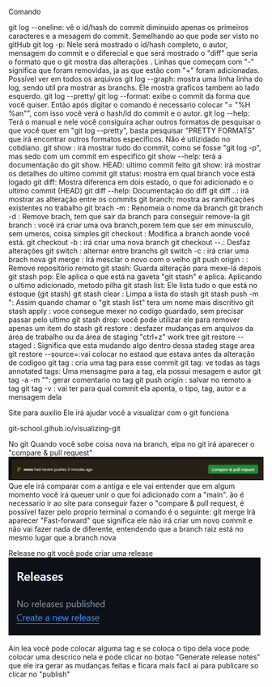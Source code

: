 Comando 

git log --oneline: vê o id/hash do commit diminuido apenas os primeiros caracteres e a mesagem do commit. Semelhando ao que pode ser visto no gitHub
git log -p: Nele será mostrado o id/hash completo, o autor, mensagem do commit e o diferecial e que será mostrado o "diff" que seria o formato que o git mostra das alterações . Linhas que começam com "-" significa que foram removidas, ja as que estão com "+" foram adicionadas. Possível ver em todos os arquivos 
git log --graph: mostra uma linha linha do log, sendo util pra mostrar as branchs. Ele mostra graficos tambem ao lado esquerdo. 
git log --pretty/ git log --format: exibe o commit da forma que você quiser. Então após digitar o comando é necessario colocar "= "%H %an"", com isso você verá o hash/id do commit e o autor. 
git log --help: Terá o manual e nele você consiguira achar outros formatos de pesquisar o que você quer em "git log --pretty", basta pesquisar "PRETTY FORMATS" que irá encontrar outros formatos especificos. Não é utlizidado  no cotidiano.
git show <hash commit>: irá mostrar tudo do commit, como se fosse "git log -p", mas sedo com um commit em especifico
git show --help: terá a documentação do git show.
HEAD: ultimo commit feito 
git show: irá mostrar os detalhes do ultimo commit
git status: mostra em qual branch voce está logado 
git diff: Mostra diferenca em dois estado, o que foi adicionado e o ultimo commit (HEAD)
git diff --help: Documentação do diff
git diff <hash commit>..<hash commit>: irá mostrar as alteração entre os commits
git branch: mostra as ramificações existentes no trabalho 
git brach -m <nome da branch> <nome novo>: Renomeia o nome da branch 
git branch -d <nome da branch>:  Remove brach, tem que sair da branch para conseguir remove-la
git branch <nome da branch>: você irá criar uma ova branch,porem tem que ser em minusculo, sem umeros, coisa simples
git checkout <nome da branch>: Modifica a branch aonde você está.
git checkout -b <nome da brach nova>: irá criar uma nova branch
git checkout --.: Desfaz alterações 
git switch <nome da branch>: alternar entre branchs
git switch -c <nome da branch nova>: irá criar uma brach nova
git merge <nome da branch>: Irá mesclar o novo com o velho 
git push origin : <nome da branch>: Remove repositório remoto
git stash: Guarda alteração para mexe-lá depois 
git stash pop: Ele aplica o que está na gaveta "git stash" e aplica. Aplicando o ultimo adicionado, metodo pilha 
git stash list: Ele lista tudo o que está no estoque (git stash)
git stash clear : Limpa a lista do stash
git stash push -m "<alguma mensagem>: Assim quando chamar o "git stash list" tera um nome mais discritivo
git stash apply <indice do stash que dejesa trabalhar>: voce consegue mexer no codigo guardado, sem precisar passar pelo ultimo
git stash drop: você pode utilizar ele para remover apenas um item do stash
git restore : desfazer mudanças em arquivos da área de trabalho ou da área de staging "ctrl+z" work tree
git restore --staged <arquivo>: Significa que esta mudando algo dentro dessa stadeg stage area
git restore --source=<hash do commit><arquivo>:vai colocar no estaod que estava antes da alteração de codigoo
git tag <nome da tag><nome do commit>: cria uma tag para esse commit
git tag: ve todas as tags
annotated tags: Uma mensagme para a tag, ela possui mesagem e autor 
git tag -a <nome da tag> -m "": gerar comentario no tag
git push origin <tag>: salvar no remoto a tag
git tag -v <nome da tag>: vai ter para qual commit ela aponta, o tipo, tag, autor e a mensagem dela



Site para auxilio
 Ele irá ajudar você a visualizar com o git funciona 

git-school.gihub.io/visualizing-git



No git
Quando você sobe coisa nova na branch, elpa no git irá aparecer o "compare & pull request"
![alt text](image.png)
Que ele irá comparar com a antiga e ele vai entender que em algum momento você irá queuer unir o que foi adicionado com a "main". ão é necessario ir ao site para conseguir fazer o "compare & pull request, é possível fazer pelo proprio terminal o comando é o seguinte: 
git merge <nome da branch>
Irá aparecer "Fast-forward" que significa ele não irá criar um novo commit e não vai fazer nada de diferente, entendendo que a branch raiz está no mesmo lugar que a branch nova

Release
no git você pode criar uma release 
![alt text](image-1.png)

Ain lea você pode colocar alguma tag 
e se coloca o tipo dela 
voce pode colocar uma descrico nela e pode clicar no botao "Generate release notes"
que ele ira gerar as mudanças feitas e ficara mais facil 
ai para publicare so clicar no "publish"
